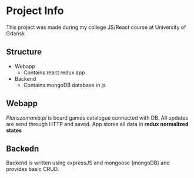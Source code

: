 # Project Info

This project was made during my college JS/React course at University of Gdańsk 


## Structure

* Webapp
  * Contains react redux app
* Backend
  * Contains mongoDB database in js

## Webapp
*Planszomania.pl* is board games catalogue connected with DB. All updates are send through HTTP and saved.
App stores all data in **redux normalized states**

## Backedn
Backend is written using expressJS and mongoose (mongoDB) and provides basic CRUD.
